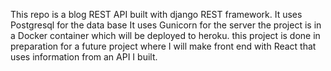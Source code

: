 This repo is a blog REST API built with django REST framework.
It uses Postgresql for the data base
It uses Gunicorn for the server
the project is in a Docker container which will be deployed to heroku.
this project is done in preparation for a future project where I will make front end with React that uses information from an API I built.